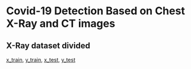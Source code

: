 # Covid-19 Detection Based on Chest X-Ray and CT images
## X-Ray dataset divided
[x_train](https://drive.google.com/file/d/1Vn-Gj1SpOy8buk6fgsSSRp15Ex3JTcTc/view?usp=sharing), 
[y_train](https://drive.google.com/file/d/1FfeVowFy16CYUcTbscGgVwnicd_rl7r5/view?usp=sharing), 
[x_test](https://drive.google.com/file/d/1U92ZMNJUE_Al5rnp6V6gJlLDzyfEesjp/view?usp=sharing), 
[y_test](https://drive.google.com/file/d/13dfXk6oPA017EYRpw5spJ9D635dSlyOU/view?usp=sharing)
